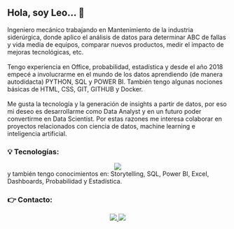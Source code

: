 <h2 align="left">
  Hola, soy Leo... 👋
</h2>

<div align="left">
  Ingeniero mecánico trabajando en Mantenimiento de la industria siderúrgica, donde aplico el análisis de datos para determinar ABC de fallas y vida media de equipos, comparar nuevos       productos, medir el impacto de mejoras tecnológicas, etc.<br>
  <br>
  Tengo experiencia en Office, probabilidad, estadística y desde el año 2018 empecé a involucrarme en el mundo de los datos aprendiendo (de manera autodidacta) PYTHON, SQL y POWER BI.      También tengo algunas nociones básicas de HTML, CSS, GIT, GITHUB y Docker.<br>  
  <br>
  Me gusta la tecnología y la generación de insights a partir de datos, por eso mi deseo es desarrollarme como Data Analyst y en un futuro poder convertirme en Data Scientist. Por estas razones me interesa colaborar en proyectos relacionados con ciencia de datos, machine learning e inteligencia artificial.  
</div>
<h3 align="left">💡 Tecnologías:</h3>
<div align="center">
  <img src="https://skillicons.dev/icons?i=html,css,vscode,git,github,py,anaconda,docker"><br/>
</div>
<div>
  y también tengo conocimientos en: Storytelling, SQL, Power BI, Excel, Dashboards, Probabilidad y Estadística. 
</div>
  <h3 align="left">👉 Contacto:</h3>
<div align = "center">
  <a href="mailto:leonelefonseca@gmail.com">
    <img src="https://skillicons.dev/icons?i=gmail">
  </a>
  <a href="www.linkedin.com/in/leonel-edgardo-fonseca-76637a161" target="_blank">
    <img src="https://skillicons.dev/icons?i=linkedin">
  </a>
</div>
